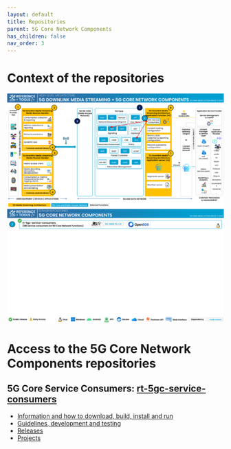 ```yaml
---
layout: default
title: Repositories
parent: 5G Core Network Components
has_children: false
nav_order: 3
---
```

# Context of the repositories

<img src="../../assets/images/projects/5gc_diagram.png">

<img src="../../assets/images/projects/5gc_repos.png">

# Access to the 5G Core Network Components repositories

## 5G Core Service Consumers: [rt-5gc-service-consumers](https://github.com/5G-MAG/rt-5gc-service-consumers)
* [Information and how to download, build, install and run](https://github.com/5G-MAG/rt-5gc-service-consumers#readme)
* [Guidelines, development and testing](https://github.com/5G-MAG/rt-5gc-service-consumers/wiki)
* [Releases](https://github.com/5G-MAG/rt-5gc-service-consumers/releases)
* [Projects](https://github.com/5G-MAG/rt-5gc-service-consumers/projects?query=is%3Aopen)
